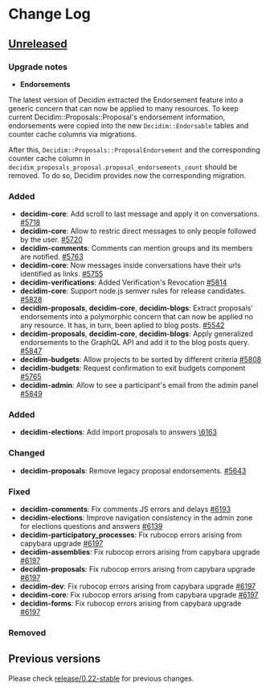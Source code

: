 # Change Log

## [Unreleased](https://github.com/decidim/decidim/tree/HEAD)

### Upgrade notes

- **Endorsements**

The latest version of Decidim extracted the Endorsement feature into a generic concern that can now be applied to many resources.
To keep current Decidim::Proposals::Proposal's endorsement information, endorsements were copied into the new `Decidim::Endorsable` tables and counter cache columns via migrations.

After this, `Decidim::Proposals::ProposalEndorsement` and the corresponding counter cache column in `decidim_proposals_proposal.proposal_endorsements_count` should be removed. To do so, Decidim provides now the corresponding migration.

### Added

- **decidim-core**: Add scroll to last message and apply it on conversations. [\#5718](https://github.com/decidim/decidim/pull/5718)
- **decidim-core**: Allow to restric direct messages to only people followed by the user. [\#5720](https://github.com/decidim/decidim/pull/5720)
- **decidim-comments**: Comments can mention groups and its members are notified. [\#5763](https://github.com/decidim/decidim/pull/5763)
- **decidim-core**: Now messages inside conversations have their urls identified as links. [\#5755](https://github.com/decidim/decidim/pull/5755)
- **decidim-verifications**: Added Verification's Revocation [\#5814](https://github.com/decidim/decidim/pull/5814)
- **decidim-core**: Support node.js semver rules for release candidates. [\#5828](https://github.com/decidim/decidim/pull/5828)
- **decidim-proposals**, **decidim-core**, **decidim-blogs**: Extract proposals' endorsements into a polymorphic concern that can now be applied no any resource. It has, in turn, been aplied to blog posts. [\#5542](https://github.com/decidim/decidim/pull/5542)
- **decidim-proposals**, **decidim-core**, **decidim-blogs**: Apply generalized endorsements to the GraphQL API and add it to the blog posts query. [\#5847](https://github.com/decidim/decidim/pull/5847)
- **decidim-budgets**: Allow projects to be sorted by different criteria [\#5808](https://github.com/decidim/decidim/pull/5808)
- **decidim-budgets**: Request confirmation to exit budgets component [\#5765](https://github.com/decidim/decidim/pull/5765)
- **decidim-admin**: Allow to see a participant's email from the admin panel [\#5849](https://github.com/decidim/decidim/pull/5849)
### Added

- **decidim-elections**: Add import proposals to answers [\6163](https://github.com/decidim/decidim/pull/6163)

### Changed

- **decidim-proposals**: Remove legacy proposal endorsements. [\#5643](https://github.com/decidim/decidim/pull/5643)

### Fixed

- **decidim-comments**: Fix comments JS errors and delays [\#6193](https://github.com/decidim/decidim/pull/6193)
- **decidim-elections**: Improve navigation consistency in the admin zone for elections questions and answers [\#6139](https://github.com/decidim/decidim/pull/6139)
- **decidim-participatory_processes**: Fix rubocop errors arising from capybara upgrade [\#6197](https://github.com/decidim/decidim/pull/6197)
- **decidim-assemblies**: Fix rubocop errors arising from capybara upgrade [\#6197](https://github.com/decidim/decidim/pull/6197)
- **decidim-proposals**: Fix rubocop errors arising from capybara upgrade [\#6197](https://github.com/decidim/decidim/pull/6197)
- **decidim-dev**: Fix rubocop errors arising from capybara upgrade [\#6197](https://github.com/decidim/decidim/pull/6197)
- **decidim-core**: Fix rubocop errors arising from capybara upgrade [\#6197](https://github.com/decidim/decidim/pull/6197)
- **decidim-forms**: Fix rubocop errors arising from capybara upgrade [\#6197](https://github.com/decidim/decidim/pull/6197)

### Removed

## Previous versions

Please check [release/0.22-stable](https://github.com/decidim/decidim/blob/release/0.22-stable/CHANGELOG.md) for previous changes.
